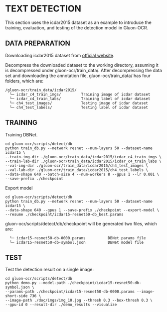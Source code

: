 # TEXT DETECTION

This section uses the icdar2015 dataset as an example to introduce the training, evaluation, and testing of the detection model in Gluon-OCR.

## DATA PREPARATION

Downloading icdar2015 dataset from [official website](https://rrc.cvc.uab.es/?ch=4&com=downloads).

Decompress the downloaded dataset to the working directory, assuming it is decompressed under gluon-ocr/train_data/. 
 After decompressing the data set and downloading the annotation file, gluon-ocr/train_data/ has four folders, which are:
```
/gluon-ocr/train_data/icdar2015/
  └─ icdar_c4_train_imgs/         Training image of icdar dataset
  └─ icdar_c4_train_labs/         Training label of icdar dataset
  └─ ch4_test_images/             Testing image of icdar dataset
  └─ ch4_test_labels/             Testing label of icdar dataset
```

## TRAINING

Training DBNet.
```shell
cd gluon-ocr/scripts/detect/db
python train_db.py --network resnet --num-layers 50 --dataset-name icdar15 \
--train-img-dir ./gluon-ocr/train_data/icdar2015/icdar_c4_train_imgs \
--train-lab-dir ./gluon-ocr/train_data/icdar2015/icdar_c4_train_labs \
--val-img-dir ./gluon-ocr/train_data/icdar2015/ch4_test_images \
--val-lab-dir ./gluon-ocr/train_data/icdar2015/ch4_test_labels \
--data-shape 640 --batch-size 4 --num-workers 8 --gpus 1 --lr 0.001 \
--save-prefix ./checkpoint
```

Export model
```shell
cd gluon-ocr/scripts/detect/db
python train_db.py --network resnet --num-layers 50 --dataset-name icdar15 \
--data-shape 640 --gpus 1 --save-prefix ./checkpoint --export-model \
--resume ./checkpoint/icdar15-resnet50-db_best.params
```
gluon-ocr/scripts/detect/db/checkpoint will be generated two files, which are:
```
  └─ icdar15-resnet50-db-0000.params          DBNet params file
  └─ icdar15-resnet50-db-symbol.json          DBNet model file
```

<!-- EVALUATION -->

## TEST
Test the detection result on a single image:
```shell
cd gluon-ocr/scripts/detect/db
python demo.py --model-path ./checkpoint/icdar15-resnet50-db-symbol.json \
--params-path ./checkpoint/icdar15-resnet50-db-0000.params --image-short-side 736 \
--image-path ./doc/imgs/img_10.jpg --thresh 0.3 --box-thresh 0.3 \
--gpu-id 0 --result-dir ./demo_results --visualize
```